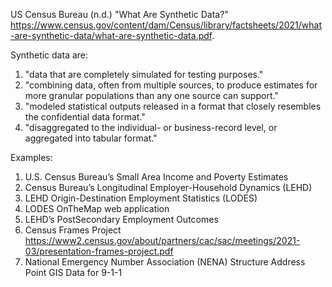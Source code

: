 

US Census Bureau (n.d.) "What Are Synthetic Data?" https://www.census.gov/content/dam/Census/library/factsheets/2021/what-are-synthetic-data/what-are-synthetic-data.pdf.

Synthetic data are:
1. "data that are completely simulated for testing purposes."
2. "combining data, often from multiple sources, to produce estimates for more granular populations than any one source can support."
3. "modeled statistical outputs released in a format that closely resembles the confidential data format."
4. "disaggregated to the individual- or business-record level, or aggregated into tabular format."

Examples:
1. U.S. Census Bureau’s Small Area Income and Poverty Estimates
2. Census Bureau’s Longitudinal Employer-Household Dynamics (LEHD)
3. LEHD Origin-Destination Employment Statistics (LODES)
4. LODES OnTheMap web application
5. LEHD’s PostSecondary Employment Outcomes
6. Census Frames Project https://www2.census.gov/about/partners/cac/sac/meetings/2021-03/presentation-frames-project.pdf
7. National Emergency Number Association (NENA) Structure Address Point GIS Data for 9-1-1
